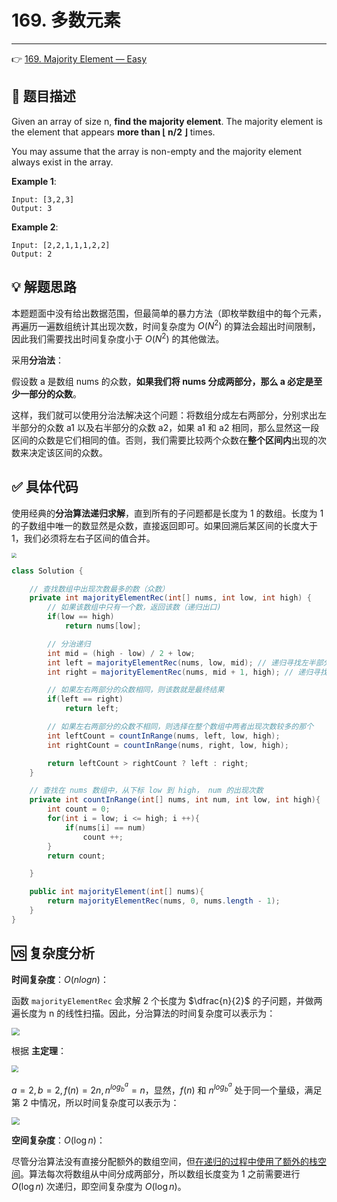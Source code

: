 # 169. 多数元素

---

👉 [169. Majority Element — Easy](https://leetcode-cn.com/problems/majority-element/)

## 📜 题目描述

Given an array of size n, **find the majority element**. The majority element is the element that appears **more than ⌊ n/2 ⌋** times.

You may assume that the array is non-empty and the majority element always exist in the array.

**Example 1**:

```
Input: [3,2,3]
Output: 3
```

**Example 2**:

```
Input: [2,2,1,1,1,2,2]
Output: 2
```

## 💡 解题思路 

本题题面中没有给出数据范围，但最简单的暴力方法（即枚举数组中的每个元素，再遍历一遍数组统计其出现次数，时间复杂度为 $O(N^2)$ 的算法会超出时间限制，因此我们需要找出时间复杂度小于 $O(N^2)$ 的其他做法。

采用**分治法**：

假设数 a 是数组 nums 的众数，**如果我们将 nums 分成两部分，那么 a 必定是至少一部分的众数**。

这样，我们就可以使用分治法解决这个问题：将数组分成左右两部分，分别求出左半部分的众数 a1 以及右半部分的众数 a2，如果 a1 和 a2 相同，那么显然这一段区间的众数是它们相同的值。否则，我们需要比较两个众数在**整个区间内**出现的次数来决定该区间的众数。

## ✅  具体代码 

使用经典的**分治算法递归求解**，直到所有的子问题都是长度为 1 的数组。长度为 1 的子数组中唯一的数显然是众数，直接返回即可。如果回溯后某区间的长度大于 1，我们必须将左右子区间的值合并。

<img src="https://gitee.com/veal98/images/raw/master/img/20200917145152.png" style="zoom: 50%;" />

```java
class Solution {

    // 查找数组中出现次数最多的数（众数）
    private int majorityElementRec(int[] nums, int low, int high) {
        // 如果该数组中只有一个数，返回该数（递归出口)
        if(low == high)
            return nums[low];

        // 分治递归
        int mid = (high - low) / 2 + low;
        int left = majorityElementRec(nums, low, mid); // 递归寻找左半部分的众数
        int right = majorityElementRec(nums, mid + 1, high); // 递归寻找右半部分的众数

        // 如果左右两部分的众数相同，则该数就是最终结果
        if(left == right)
            return left;

        // 如果左右两部分的众数不相同，则选择在整个数组中两者出现次数较多的那个
        int leftCount = countInRange(nums, left, low, high);
        int rightCount = countInRange(nums, right, low, high);

        return leftCount > rightCount ? left : right;
    }

    // 查找在 nums 数组中，从下标 low 到 high， num 的出现次数
    private int countInRange(int[] nums, int num, int low, int high){
        int count = 0;
        for(int i = low; i <= high; i ++){
            if(nums[i] == num)
                count ++;
        }
        return count;

    }

    public int majorityElement(int[] nums){
        return majorityElementRec(nums, 0, nums.length - 1);
    }
}
```

## 🆚 复杂度分析

**时间复杂度**：$O(nlogn)$：

函数 `majorityElementRec` 会求解 2 个长度为 $\dfrac{n}{2}$ 的子问题，并做两遍长度为 n 的线性扫描。因此，分治算法的时间复杂度可以表示为：

<img src="https://gitee.com/veal98/images/raw/master/img/20200917150918.png" style="zoom: 80%;" />

根据 **主定理**：

<img src="https://gitee.com/veal98/images/raw/master/img/20200916143502.png" style="zoom: 67%;" />

$a = 2, b = 2, f(n) = 2n, n^{log_b^a} = n$，显然，$f(n)$ 和 $n^{log_b^a}$ 处于同一个量级，满足第 2 中情况，所以时间复杂度可以表示为：

<img src="https://gitee.com/veal98/images/raw/master/img/20200917151151.png" style="zoom:80%;" />

**空间复杂度**：$O(\log n)$：

尽管分治算法没有直接分配额外的数组空间，但<u>在递归的过程中使用了额外的栈空间</u>。算法每次将数组从中间分成两部分，所以数组长度变为 1 之前需要进行 $O(\log n)$ 次递归，即空间复杂度为 $O(\log n)$。